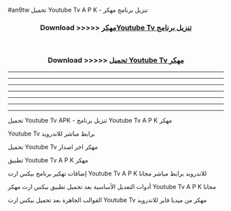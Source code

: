 #an9tw تحميل Youtube Tv  A P K - تنزيل برنامج مهكر



<div align="center">
<h3>Download >>>>> <a href="https://runaway1.web.app/?sq=Youtube Tv ">مهكرYoutube Tv  تنزيل برنامج</a></h3><br>

<h3>Download >>>>> <a href="https://runaway1.web.app/?sq=Youtube Tv ">تحميل Youtube Tv  مهكر</a></h3>
</div>


----------------------------------------------------------

----------------------------------------------------------

----------------------------------------------------------

----------------------------------------------------------

----------------------------------------------------------

----------------------------------------------------------

----------------------------------------------------------

تحميل Youtube Tv  APK - تنزيل برنامج Youtube Tv  A P K مهكر

Youtube Tv  برابط مباشر للاندرويد

تحميل Youtube Tv  مهكر اخر اصدار

تطبيق Youtube Tv  A P K مهكر

إضافات تهكير برنامج بيكس ارت Youtube Tv  A P K للاندرويد برابط مباشر مجانا

أدوات التعديل الأساسية بعد تحميل تطبيق بيكس ارت مهكر Youtube Tv  A P K مجانا

القوالب الجاهزة بعد تحميل بيكس ارت Youtube Tv  مهكر من ميديا فاير للاندرويد


